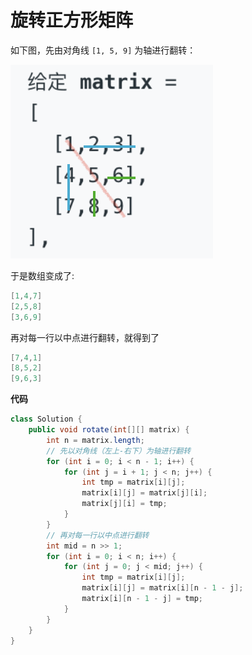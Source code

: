 # 旋转正方形矩阵

如下图，先由对角线 `[1, 5, 9]` 为轴进行翻转：

![旋转正方形矩阵](./images/旋转正方形矩阵/旋转正方形矩阵1.jpg)

于是数组变成了:

```java
[1,4,7]
[2,5,8]
[3,6,9]
```

再对每一行以中点进行翻转，就得到了

```java
[7,4,1]
[8,5,2]
[9,6,3]
```

**代码**

```java
class Solution {
    public void rotate(int[][] matrix) {
        int n = matrix.length;
        // 先以对角线（左上-右下）为轴进行翻转
        for (int i = 0; i < n - 1; i++) {
            for (int j = i + 1; j < n; j++) {
                int tmp = matrix[i][j];
                matrix[i][j] = matrix[j][i];
                matrix[j][i] = tmp;
            }
        }
        // 再对每一行以中点进行翻转
        int mid = n >> 1;
        for (int i = 0; i < n; i++) {
            for (int j = 0; j < mid; j++) {
                int tmp = matrix[i][j];
                matrix[i][j] = matrix[i][n - 1 - j];
                matrix[i][n - 1 - j] = tmp;
            }
        }
    }
}
```

